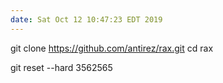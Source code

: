 ```yaml
---
date: Sat Oct 12 10:47:23 EDT 2019
---
```



git clone https://github.com/antirez/rax.git
cd rax
<!-- To get repo to version used in [date] -->
git reset --hard 3562565 